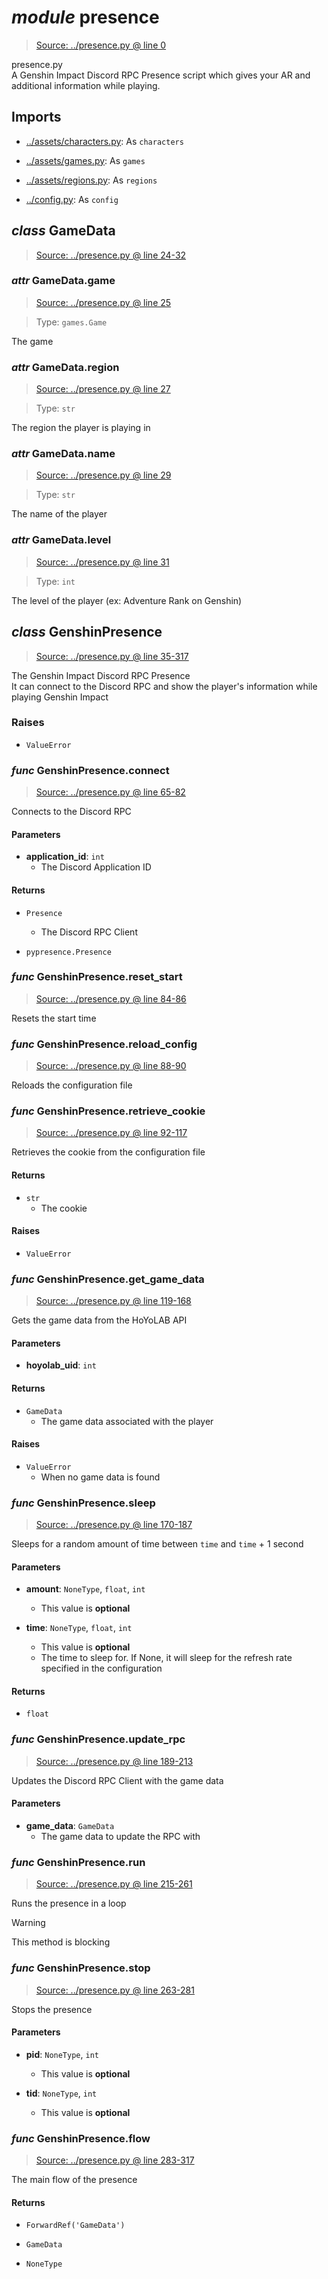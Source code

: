 # *module* **presence**

> [Source: ../presence.py @ line 0](../presence.py#L0)

presence.py  
A Genshin Impact Discord RPC Presence script which gives your AR and additional information while playing.

## Imports

- [../assets/characters.py](../assets/characters.py): As `characters`

- [../assets/games.py](../assets/games.py): As `games`

- [../assets/regions.py](../assets/regions.py): As `regions`

- [../config.py](../config.py): As `config`

## *class* **GameData**

> [Source: ../presence.py @ line 24-32](../presence.py#L24-L32)

### *attr* GameData.**game**

> [Source: ../presence.py @ line 25](../presence.py#L25)

> Type: `games.Game`

The game

### *attr* GameData.**region**

> [Source: ../presence.py @ line 27](../presence.py#L27)

> Type: `str`

The region the player is playing in

### *attr* GameData.**name**

> [Source: ../presence.py @ line 29](../presence.py#L29)

> Type: `str`

The name of the player

### *attr* GameData.**level**

> [Source: ../presence.py @ line 31](../presence.py#L31)

> Type: `int`

The level of the player (ex: Adventure Rank on Genshin)

## *class* **GenshinPresence**

> [Source: ../presence.py @ line 35-317](../presence.py#L35-L317)

The Genshin Impact Discord RPC Presence  
It can connect to the Discord RPC and show the player's information while playing Genshin Impact

### Raises

- `ValueError`

### *func* GenshinPresence.**connect**

> [Source: ../presence.py @ line 65-82](../presence.py#L65-L82)

Connects to the Discord RPC

#### Parameters

- **application_id**: `int`
  - The Discord Application ID


#### Returns

- `Presence`
    - The Discord RPC Client

- `pypresence.Presence`

### *func* GenshinPresence.**reset_start**

> [Source: ../presence.py @ line 84-86](../presence.py#L84-L86)

Resets the start time

### *func* GenshinPresence.**reload_config**

> [Source: ../presence.py @ line 88-90](../presence.py#L88-L90)

Reloads the configuration file

### *func* GenshinPresence.**retrieve_cookie**

> [Source: ../presence.py @ line 92-117](../presence.py#L92-L117)

Retrieves the cookie from the configuration file

#### Returns

- `str`
    - The cookie

#### Raises

- `ValueError`

### *func* GenshinPresence.**get_game_data**

> [Source: ../presence.py @ line 119-168](../presence.py#L119-L168)

Gets the game data from the HoYoLAB API

#### Parameters

- **hoyolab_uid**: `int`


#### Returns

- `GameData`
    - The game data associated with the player

#### Raises

- `ValueError`
    - When no game data is found

### *func* GenshinPresence.**sleep**

> [Source: ../presence.py @ line 170-187](../presence.py#L170-L187)

Sleeps for a random amount of time between `time` and `time` + 1 second

#### Parameters

- **amount**: `NoneType`, `float`, `int`
  - This value is **optional**


- **time**: `NoneType`, `float`, `int`
  - This value is **optional**
  - The time to sleep for. If None, it will sleep for the refresh rate specified in the configuration


#### Returns

- `float`

### *func* GenshinPresence.**update_rpc**

> [Source: ../presence.py @ line 189-213](../presence.py#L189-L213)

Updates the Discord RPC Client with the game data

#### Parameters

- **game_data**: `GameData`
  - The game data to update the RPC with


### *func* GenshinPresence.**run**

> [Source: ../presence.py @ line 215-261](../presence.py#L215-L261)

Runs the presence in a loop

> [!WARNING]
> This method is blocking

### *func* GenshinPresence.**stop**

> [Source: ../presence.py @ line 263-281](../presence.py#L263-L281)

Stops the presence

#### Parameters

- **pid**: `NoneType`, `int`
  - This value is **optional**


- **tid**: `NoneType`, `int`
  - This value is **optional**


### *func* GenshinPresence.**flow**

> [Source: ../presence.py @ line 283-317](../presence.py#L283-L317)

The main flow of the presence

#### Returns

- `ForwardRef('GameData')`

- `GameData`

- `NoneType`
